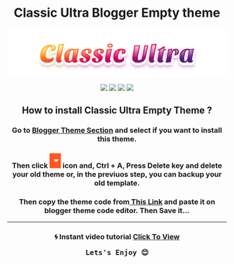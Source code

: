 <h1 align="center">Classic Ultra Blogger Empty theme</h1>
<p align=center>
<img src="https://github.com/OpenBloggerTemplates/ClassicUltra/raw/main/assets/Classic Ultra.png"/>
</p>
<p align=center>
<img src="https://img.shields.io/badge/Blogger-FF5722?style=for-the-badge&logo=blogger&logoColor=white"/>
<img src="https://img.shields.io/badge/CSS3-1572B6?style=for-the-badge&logo=css3&logoColor=white"/>
<img src="https://img.shields.io/badge/GitHub-100000?style=for-the-badge&logo=github&logoColor=white"/>
<img src="https://img.shields.io/badge/HTML5-E34F26?style=for-the-badge&logo=html5&logoColor=white"/>
</p>
<h2 align="center">How to install Classic Ultra Empty Theme ?</h2>
<h3 align="center">Go to <a href="https://draft.blogger.com/blog/themes/_">Blogger Theme Section</a> and select if you want to install this theme.</h3>
<h3 align="center">Then click <img src="https://github.com/OpenBloggerTemplates/ClassicUltra/raw/main/assets/icon-arrow.png"/> icon and, Ctrl + A, Press Delete key and delete your old theme or, in the previuos step, you can backup your old template.</h3>
<h3 align="center">Then copy the theme code from<a href="https://github.com/OpenBloggerTemplates/ClassicUltra/raw/main/classicultra.xml"> This Link</a> and paste it on blogger theme code editor. Then Save it...</h3>
<hr>
<h3 align="center">
<p>
🌀 Instant video tutorial
<a href="https://github.com/OpenBloggerTemplates/ClassicUltra/raw/main/assets/tutorial.gif">Click To View</a>
</p>
<pre>
Lets's Enjoy 😊
</pre>
</h3>
